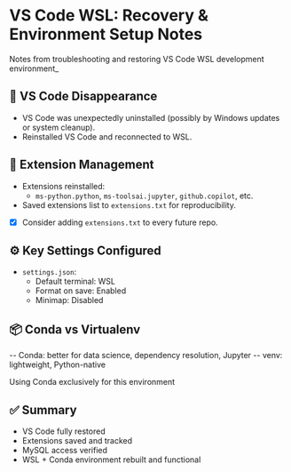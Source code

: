 
# VS Code WSL: Recovery & Environment Setup Notes

Notes from troubleshooting and restoring VS Code WSL development environment_

## 🧩 VS Code Disappearance

- VS Code was unexpectedly uninstalled (possibly by Windows updates or system cleanup).
- Reinstalled VS Code and reconnected to WSL.

## 🔌 Extension Management

- Extensions reinstalled:
  - `ms-python.python`, `ms-toolsai.jupyter`, `github.copilot`, etc.
- Saved extensions list to `extensions.txt` for reproducibility.
- [x] Consider adding `extensions.txt` to every future repo.

## ⚙️ Key Settings Configured

- `settings.json`:
  - Default terminal: WSL
  - Format on save: Enabled
  - Minimap: Disabled

## 📦 Conda vs Virtualenv

-- Conda: better for data science, dependency resolution, Jupyter
-- venv: lightweight, Python-native

Using Conda exclusively for this environment

## ✅ Summary

- VS Code fully restored
- Extensions saved and tracked
- MySQL access verified
- WSL + Conda environment rebuilt and functional
